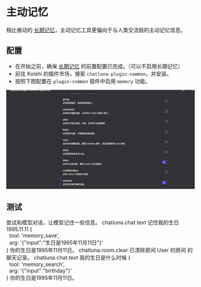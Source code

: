 # 主动记忆

相比被动的 [长期记忆](../session-related/long-term-memory.md)，主动记忆工具更偏向于与人类交流般的主动记忆信息。

## 配置

- 在开始之前，确保 [长期记忆](../session-related/long-term-memory.md) 的前置配置已完成。（可以不启用长期记忆）
- 前往 Koishi 的插件市场，搜索 `chatluna-plugin-common`，并安装。
- 按照下图配置在 `plugin-common` 插件中启用 `memory` 功能。

![alt text](../../public/images/image-49.png)

## 测试

尝试和模型对话，让模型记住一些信息。
<chat-panel>
  <chat-message nickname="User">chatluna.chat.text 记住我的生日 1995.11.11</chat-message>
  <chat-message nickname="Bot">
   {<br>
    &nbsp;&nbsp;tool: 'memory_save',<br>
    &nbsp;&nbsp;arg: '{"input":"生日是1995年11月11日"}'<br>
   }
  </chat-message>
  <chat-message nickname="Bot">你的生日是1995年11月11日。</chat-message>
  <chat-message nickname="User">chatluna.room.clear</chat-message>
  <chat-message nickname="Bot">已清除房间 User 的房间 的聊天记录。</chat-message>
  <chat-message nickname="User">chatluna.chat.text 我的生日是什么时候</chat-message>
  <chat-message nickname="Bot">
   {<br>
    &nbsp;&nbsp;tool: 'memory_search',<br>
    &nbsp;&nbsp;arg: '{"input":"birthday"}'<br>
   }
  </chat-message>
  <chat-message nickname="Bot">你的生日是1995年11月11日。</chat-message>
</chat-panel>
